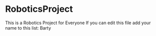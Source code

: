 # RoboticsProject
This is a Robotics Project for Everyone
If you can edit this file add your name to this list:
Barty
